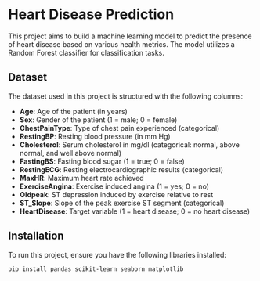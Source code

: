 # Heart Disease Prediction

This project aims to build a machine learning model to predict the presence of heart disease based on various health metrics. The model utilizes a Random Forest classifier for classification tasks.

## Dataset

The dataset used in this project is structured with the following columns:

- **Age**: Age of the patient (in years)
- **Sex**: Gender of the patient (1 = male; 0 = female)
- **ChestPainType**: Type of chest pain experienced (categorical)
- **RestingBP**: Resting blood pressure (in mm Hg)
- **Cholesterol**: Serum cholesterol in mg/dl (categorical: normal, above normal, and well above normal)
- **FastingBS**: Fasting blood sugar (1 = true; 0 = false)
- **RestingECG**: Resting electrocardiographic results (categorical)
- **MaxHR**: Maximum heart rate achieved
- **ExerciseAngina**: Exercise induced angina (1 = yes; 0 = no)
- **Oldpeak**: ST depression induced by exercise relative to rest
- **ST_Slope**: Slope of the peak exercise ST segment (categorical)
- **HeartDisease**: Target variable (1 = heart disease; 0 = no heart disease)

## Installation

To run this project, ensure you have the following libraries installed:

```bash
pip install pandas scikit-learn seaborn matplotlib

